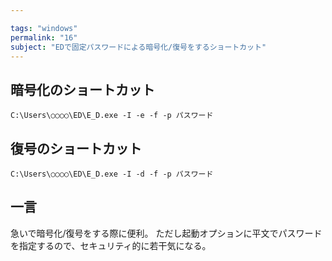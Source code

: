 ```yaml
---

tags: "windows"
permalink: "16"
subject: "EDで固定パスワードによる暗号化/復号をするショートカット"
---
```


## 暗号化のショートカット

    C:\Users\○○○○\ED\E_D.exe -I -e -f -p パスワード

## 復号のショートカット

    C:\Users\○○○○\ED\E_D.exe -I -d -f -p パスワード

## 一言

急いで暗号化/復号をする際に便利。
ただし起動オプションに平文でパスワードを指定するので、セキュリティ的に若干気になる。
